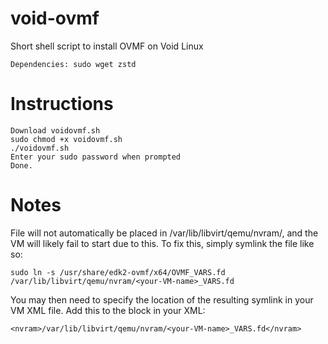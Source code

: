 # void-ovmf
Short shell script to install OVMF on Void Linux
```
Dependencies: sudo wget zstd
```
# Instructions
```
Download voidovmf.sh
sudo chmod +x voidovmf.sh
./voidovmf.sh
Enter your sudo password when prompted
Done.
```
# Notes
File will not automatically be placed in /var/lib/libvirt/qemu/nvram/, and the VM will likely fail to start due to this. To fix this, simply symlink the file like so:
```
sudo ln -s /usr/share/edk2-ovmf/x64/OVMF_VARS.fd /var/lib/libvirt/qemu/nvram/<your-VM-name>_VARS.fd
```
You may then need to specify the location of the resulting symlink in your VM XML file. Add this to the <os> block in your XML:
```
<nvram>/var/lib/libvirt/qemu/nvram/<your-VM-name>_VARS.fd</nvram>
```

